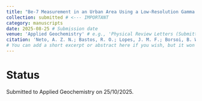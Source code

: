 ```yaml
---
title: "Be-7 Measurement in an Urban Area Using a Low-Resolution Gamma Spectrometer"
collection: submitted # <--- IMPORTANT
category: manuscripts
date: 2025-08-25 # Submission date
venue: 'Applied Geochemistry' # e.g., 'Physical Review Letters (Submitted)'
citation: 'Neto, A. Z. N.; Bastos, R. O.; Lopes, J. M. F.; Borsoi, B. W.; Ikeoka, R. A.; Melquiades, F. L.; Neri, V. da S.. Applied Geochemistry.'
# You can add a short excerpt or abstract here if you wish, but it won't show on the main list with current layout.
---
```



# Status
Submitted to Applied Geochemistry on 25/10/2025.